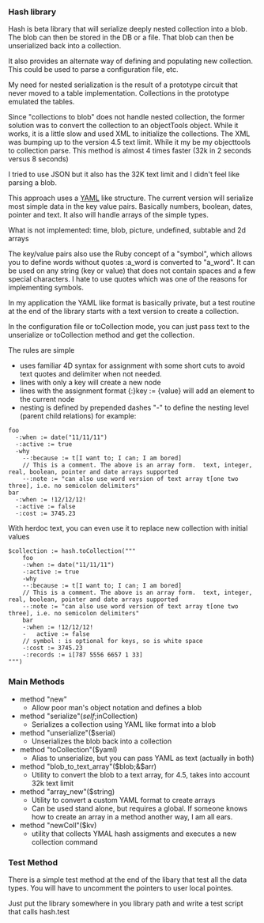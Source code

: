 ### Hash library

Hash is beta library that will serialize deeply nested collection into a blob. The blob can then
be stored in the DB or a file. That blob can then be unserialized back into a collection.

It also provides an alternate way of defining and populating new collection. This could be used to parse a 
configuration file, etc.

My need for nested serialization is the result of a prototype circuit that never
moved to a table implementation. Collections in the prototype emulated the tables.

Since "collections to blob" does not handle nested collection, the former solution was to convert the collection 
to an objectTools object.  While it works, it is a little slow and used XML to initialize the collections. 
The XML was bumping up to the version 4.5 text limit. While it my be my objecttools to collection parse. This
method is almost 4 times faster (32k in 2 seconds versus 8 seconds)

I tried to use JSON but it also has the 32K text limit and I didn't feel like parsing a blob.

This approach uses a [YAML](http://en.wikipedia.org/wiki/YAML) like structure. The current version will serialize most simple data in the key value pairs.
Basically numbers, boolean, dates, pointer and text. It also will handle arrays of the simple types.

What is not implemented: time, blob, picture, undefined, subtable and 2d arrays

The key/value pairs also use the Ruby concept of a "symbol", which allows you to define words without quotes :a_word is 
converted to "a_word". It can be used on any string (key or value) that does not contain spaces and
a few special characters. I hate to use quotes which was one of the reasons for implementing symbols.

In my application the YAML like format is basically private, but a test routine at the end of the library
starts with a text version to create a collection.

In the configuration file or toCollection mode, you can just pass text to the unserialize or toCollection method and get the collection.

The rules are simple

* uses familiar 4D syntax for assignment with some short cuts to avoid text quotes and delimiter when not needed.
* lines with only a key will create a new node
* lines with the assignment format {:}key := {value} will add an element to the current node
* nesting is defined by prepended dashes "-" to define the nesting level (parent child relations) for example:

```
foo
  -:when := date("11/11/11")
  -:active := true
  -why
    --:because := t[I want to; I can; I am bored]
    // This is a comment. The above is an array form.  text, integer, real, boolean, pointer and date arrays supported
    --:note := "can also use word version of text array t[one two three], i.e. no semicolon delimiters"
bar
  -:when := !12/12/12!
  -:active := false
  -:cost := 3745.23
```

With herdoc text, you can even use it to replace new collection with initial values

```
$collection := hash.toCollection("""
    foo
    -:when := date("11/11/11")
    -:active := true
    -why
    --:because := t[I want to; I can; I am bored]
    // This is a comment. The above is an array form.  text, integer, real, boolean, pointer and date arrays supported
    --:note := "can also use word version of text array t[one two three], i.e. no semicolon delimiters"
    bar
    -:when := !12/12/12!
    -   active := false
    // symbol : is optional for keys, so is white space
    -:cost := 3745.23
    -:records := i[787 5556 6657 1 33]
""")
```

### Main Methods

* method "new"
	* Allow poor man's object notation and defines a blob
* method "serialize"($self;$inCollection)
	* Serializes a collection using YAML like format into a blob
* method "unserialize"($serial)
	* Unserializes the blob back into a collection
* method "toCollection"($yaml)
	* Alias to unserialize, but you can pass YAML as text (actually in both)
* method "blob_to_text_array"($blob;&$arr)
	* Utility to convert the blob to a text array, for 4.5, takes into account 32k text limit
* method "array_new"($string)
	* Utility to convert a custom YAML format to create arrays
	* Can be used stand alone, but requires a global. If someone knows how to create an array in a method another way, I am all ears.
* method "newColl"($kv)
	* utility that collects YMAL hash assigments and executes a new collection command
	
	
### Test Method

There is a simple test method at the end of the libary that test all the data types.  You will have to uncomment the pointers to user local pointes.

Just put the library somewhere in you library path and write a test script that calls hash.test
